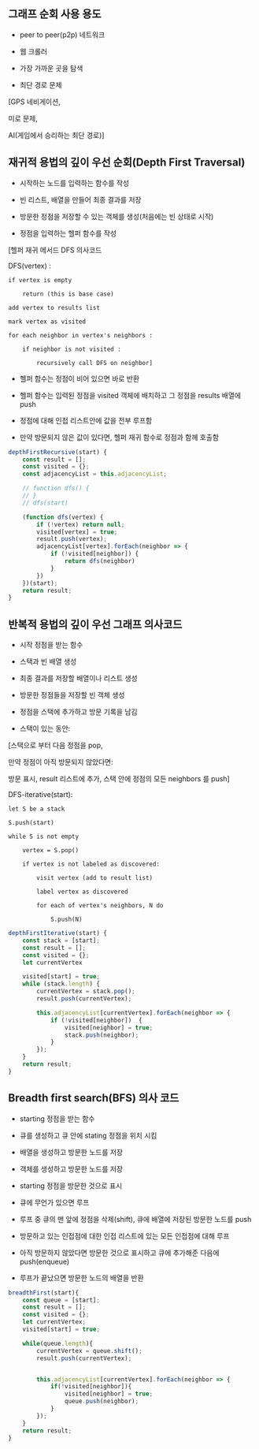 ## 그래프 순회 사용 용도

- peer to peer(p2p) 네트워크

- 웹 크롤러

- 가장 가까운 곳을 탐색

- 최단 경로 문제

[GPS 네비게이션,

미로 문제,

AI(게임에서 승리하는 최단 경로)]

## 재귀적 용법의 깊이 우선 순회(Depth First Traversal)

- 시작하는 노드를 입력하는 함수를 작성

- 빈 리스트, 배열을 만들어 최종 결과를 저장

- 방문한 정점을 저장할 수 있는 객체를 생성(처음에는 빈 상태로 시작)

- 정점을 입력하는 헬퍼 함수를 작성

[헬퍼 재귀 메서드 DFS 의사코드

DFS(vertex) :

    if vertex is empty

        return (this is base case)

    add vertex to results list

    mark vertex as visited

    for each neighbor in vertex's neighbors :

        if neighbor is not visited :

            recursively call DFS on neighbor]

- 헬퍼 함수는 정점이 비어 있으면 바로 반환

- 헬퍼 함수는 입력된 정점을 visited 객체에 배치하고 그 정점을 results 배열에 push

- 정점에 대해 인접 리스트안에 값을 전부 루프함

- 만약 방문되지 않은 값이 있다면, 헬퍼 재귀 함수로 정점과 함께 호출함

```js
depthFirstRecursive(start) {
    const result = [];
    const visited = {};
    const adjacencyList = this.adjacencyList;

    // function dfs() {
    // }
    // dfs(start)

    (function dfs(vertex) {
        if (!vertex) return null;
        visited[vertex] = true;
        result.push(vertex);
        adjacencyList[vertex].forEach(neighbor => {
            if (!visited[neighbor]) {
                return dfs(neighbor)
            }
        })
    })(start);
    return result;
}
```

## 반복적 용법의 깊이 우선 그래프 의사코드

- 시작 정점을 받는 함수

- 스택과 빈 배열 생성

- 최종 결과를 저장할 배열이나 리스트 생성

- 방문한 정점들을 저장할 빈 객체 생성

- 정점을 스택에 추가하고 방문 기록을 남김

- 스택이 있는 동안:

[스택으로 부터 다음 정점을 pop,

만약 정점이 아직 방문되지 않았다면:

방문 표시, result 리스트에 추가, 스택 안에 정점의 모든 neighbors 를 push]

DFS-iterative(start):

    let S be a stack

    S.push(start)

    while S is not empty

        vertex = S.pop()

        if vertex is not labeled as discovered:

            visit vertex (add to result list)

            label vertex as discovered

            for each of vertex's neighbors, N do

                S.push(N)

```js
depthFirstIterative(start) {
    const stack = [start];
    const result = [];
    const visited = {};
    let currentVertex

    visited[start] = true;
    while (stack.length) {
        currentVertex = stack.pop();
        result.push(currentVertex);

        this.adjacencyList[currentVertex].forEach(neighbor => {
            if (!visited[neighbor])  {
                visited[neighbor] = true;
                stack.push(neighbor);
            }
        });
    }
    return result;
}
```

## Breadth first search(BFS) 의사 코드

- starting 정점을 받는 함수

- 큐를 생성하고 큐 안에 stating 정점을 위치 시킴

- 배열을 생성하고 방문한 노드를 저장

- 객체를 생성하고 방문한 노드를 저장

- starting 정점을 방문한 것으로 표시

- 큐에 무언가 있으면 루프

- 루프 중 큐의 맨 앞에 정점을 삭제(shift), 큐에 배열에 저장된 방문한 노드를 push

- 방문하고 있는 인접점에 대한 인접 리스트에 있는 모든 인접점에 대해 루프

- 아직 방문하지 않았다면 방문한 것으로 표시하고 큐에 추가해준 다음에 push(enqueue)

- 루프가 끝났으면 방문한 노드의 배열을 반환

```js
breadthFirst(start){
    const queue = [start];
    const result = [];
    const visited = {};
    let currentVertex;
    visited[start] = true;

    while(queue.length){
        currentVertex = queue.shift();
        result.push(currentVertex);


        this.adjacencyList[currentVertex].forEach(neighbor => {
            if(!visited[neighbor]){
                visited[neighbor] = true;
                queue.push(neighbor);
            }
        });
    }
    return result;
}
```
